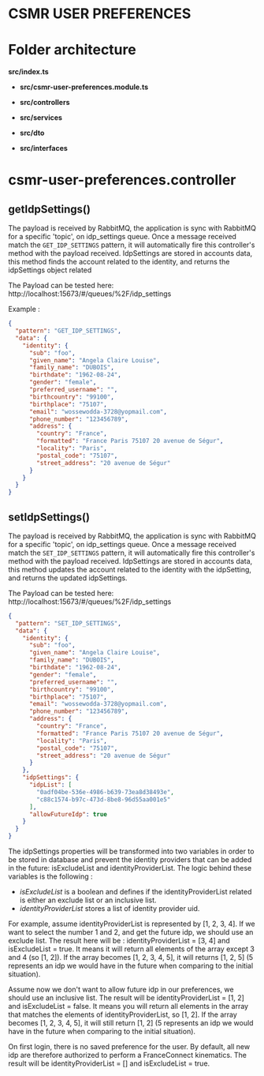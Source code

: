 # CSMR USER PREFERENCES

##

# Folder architecture

**src/index.ts**

- **src/csmr-user-preferences.module.ts**

- **src/controllers**

- **src/services**

- **src/dto**

- **src/interfaces**

# csmr-user-preferences.controller

## getIdpSettings()

The payload is received by RabbitMQ, the application is sync with RabbitMQ
for a specific 'topic', on idp_settings queue. Once a message received match the `GET_IDP_SETTINGS` pattern, it will automatically fire this controller's method with the payload received.
IdpSettings are stored in accounts data, this method finds the account related to the identity, and returns the idpSettings object related

The Payload can be tested here: http://localhost:15673/#/queues/%2F/idp_settings

Example :

```json
{
  "pattern": "GET_IDP_SETTINGS",
  "data": {
    "identity": {
      "sub": "foo",
      "given_name": "Angela Claire Louise",
      "family_name": "DUBOIS",
      "birthdate": "1962-08-24",
      "gender": "female",
      "preferred_username": "",
      "birthcountry": "99100",
      "birthplace": "75107",
      "email": "wossewodda-3728@yopmail.com",
      "phone_number": "123456789",
      "address": {
        "country": "France",
        "formatted": "France Paris 75107 20 avenue de Ségur",
        "locality": "Paris",
        "postal_code": "75107",
        "street_address": "20 avenue de Ségur"
      }
    }
  }
}
```

## setIdpSettings()

The payload is received by RabbitMQ, the application is sync with RabbitMQ
for a specific 'topic', on idp_settings queue. Once a message received match the `SET_IDP_SETTINGS` pattern, it will automatically fire this controller's method with the payload received.
IdpSettings are stored in accounts data, this method updates the account related to the identity with the idpSetting, and returns the updated idpSettings.

The Payload can be tested here: http://localhost:15673/#/queues/%2F/idp_settings

```json
{
  "pattern": "SET_IDP_SETTINGS",
  "data": {
    "identity": {
      "sub": "foo",
      "given_name": "Angela Claire Louise",
      "family_name": "DUBOIS",
      "birthdate": "1962-08-24",
      "gender": "female",
      "preferred_username": "",
      "birthcountry": "99100",
      "birthplace": "75107",
      "email": "wossewodda-3728@yopmail.com",
      "phone_number": "123456789",
      "address": {
        "country": "France",
        "formatted": "France Paris 75107 20 avenue de Ségur",
        "locality": "Paris",
        "postal_code": "75107",
        "street_address": "20 avenue de Ségur"
      }
    },
    "idpSettings": {
      "idpList": [
        "0adf04be-536e-4986-b639-73ea8d38493e",
        "c88c1574-b97c-473d-8be8-96d55aa001e5"
      ],
      "allowFutureIdp": true
    }
  }
}
```

The idpSettings properties will be transformed into two variables in order to be stored in database and prevent the identity providers that can be added in the future: isExcludeList and identityProviderList.
The logic behind these variables is the following :

- _isExcludeList_ is a boolean and defines if the identityProviderList related is either an exclude list or an inclusive list.
- _identityProviderList_ stores a list of identity provider uid.

For example, assume identityProviderList is represented by [1, 2, 3, 4]. If we want to select the number 1 and 2, and get the future idp, we should use an exclude list. The result here will be : identityProviderList = [3, 4] and
isExcludeList = true. It means it will return all elements of the array except 3 and 4 (so [1, 2]). If the array becomes [1, 2, 3, 4, 5], it will returns [1, 2, 5] (5 represents an idp we would have in the future when comparing to the initial situation).

Assume now we don't want to allow future idp in our preferences, we should use an inclusive list. The result will be identityProviderList = [1, 2] and isExcludeList = false. It means you will return all elements in the array that matches the elements of identityProviderList, so [1, 2]. If the array becomes [1, 2, 3, 4, 5], it will still return [1, 2] (5 represents an idp we would have in the future when comparing to the initial situation).

On first login, there is no saved preference for the user. By default, all new idp are therefore authorized to perform a FranceConnect kinematics. The result will be identityProviderList = [] and isExcludeList = true.
